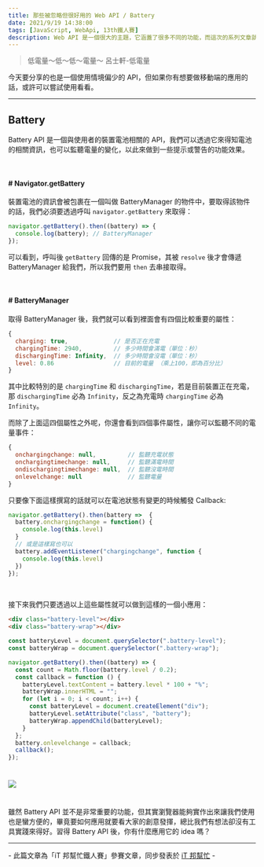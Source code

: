 ```yaml
---
title: 那些被忽略但很好用的 Web API / Battery
date: 2021/9/19 14:38:00
tags: [JavaScript, WebApi, 13th鐵人賽]
description: Web API 是一個很大的主題，它涵蓋了很多不同的功能，而這次的系列文章就是想要介紹那些深埋在 window 裡，你不曾發覺或是常常遺忘的 API，或許在你開發網頁的過程中有遇過一些特殊需求，當下雖然用了一些管用手法解決，但看完這次的系列文章，你可能會有新的靈感或發現。
---
```


> 低電量～低～低～電量～ 呂士軒-低電量

今天要分享的也是一個使用情境偏少的 API，但如果你有想要做移動端的應用的話，或許可以嘗試使用看看。

---

## Battery

Battery API 是一個與使用者的裝置電池相關的 API，我們可以透過它來得知電池的相關資訊，也可以監聽電量的變化，以此來做到一些提示或警告的功能效果。

<br/>

#### # Navigator.getBattery

裝置電池的資訊會被包裹在一個叫做 BatteryManager 的物件中，要取得該物件的話，我們必須要透過呼叫 `navigator.getBattery` 來取得：

```javascript
navigator.getBattery().then((battery) => {
  console.log(battery); // BatteryManager
});
```

可以看到，呼叫後 `getBattery` 回傳的是 Promise，其被 `resolve` 後才會傳遞 BatteryManager 給我們，所以我們要用 `then` 去串接取得。

<br/>

#### # BatteryManager

取得 BatteryManager 後，我們就可以看到裡面會有四個比較重要的屬性：

```javascript
{
  charging: true,             // 是否正在充電
  chargingTime: 2940,         // 多少時間會滿電（單位：秒）
  dischargingTime: Infinity,  // 多少時間會沒電（單位：秒）
  level: 0.86                 // 目前的電量 （乘上100，即為百分比）
}
```

其中比較特別的是 `chargingTime` 和 `dischargingTime`，若是目前裝置正在充電，那 `dischargingTime` 必為 `Infinity`，反之為充電時 `chargingTime` 必為 `Infinity`。

而除了上面這四個屬性之外呢，你還會看到四個事件屬性，讓你可以監聽不同的電量事件：

```javascript
{
  onchargingchange: null,         // 監聽充電狀態
  onchargingtimechange: null,     // 監聽滿電時間
  ondischargingtimechange: null,  // 監聽沒電時間
  onlevelchange: null             // 監聽電量
}
```

只要像下面這樣撰寫的話就可以在電池狀態有變更的時候觸發 Callback:

```javascript
navigator.getBattery().then(battery =>  {
  battery.onchargingchange = function() {
    console.log(this.level)
  }
  // 或是這樣寫也可以
  battery.addEventListener("chargingchange", function {
    console.log(this.level)
  })
});
```

<br/>

接下來我們只要透過以上這些屬性就可以做到這樣的一個小應用：

```html
<div class="battery-level"></div>
<div class="battery-wrap"></div>
```

```javascript
const batteryLevel = document.querySelector(".battery-level");
const batteryWrap = document.querySelector(".battery-wrap");

navigator.getBattery().then((battery) => {
  const count = Math.floor(battery.level / 0.2);
  const callback = function () {
    batteryLevel.textContent = battery.level * 100 + "%";
    batteryWrap.innerHTML = "";
    for (let i = 0; i < count; i++) {
      const batteryLevel = document.createElement("div");
      batteryLevel.setAttribute("class", "battery");
      batteryWrap.appendChild(batteryLevel);
    }
  };
  battery.onlevelchange = callback;
  callback();
});
```

<img src="/img/content/webApi-6/battery.png" style="margin: 24px auto;" />

<br/>

雖然 Battery API 並不是非常重要的功能，但其實瀏覽器能夠實作出來讓我們使用也是蠻方便的，畢竟要如何應用就要看大家的創意發揮，總比我們有想法卻沒有工具實踐來得好。習得 Battery API 後，你有什麼應用它的 idea 嗎？

---

\- 此篇文章為「iT 邦幫忙鐵人賽」參賽文章，同步發表於 [iT 邦幫忙](https://ithelp.ithome.com.tw/articles/10269328) -
